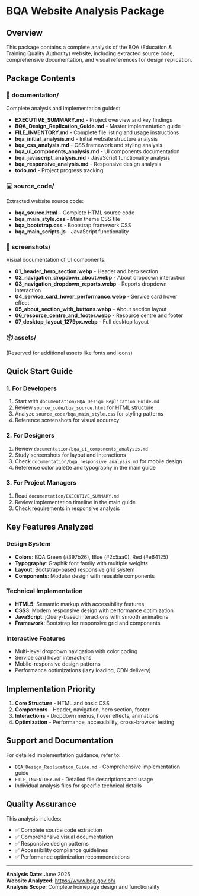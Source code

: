 # BQA Website Analysis Package

## Overview
This package contains a complete analysis of the BQA (Education & Training Quality Authority) website, including extracted source code, comprehensive documentation, and visual references for design replication.

## Package Contents

### 📁 documentation/
Complete analysis and implementation guides:
- **EXECUTIVE_SUMMARY.md** - Project overview and key findings
- **BQA_Design_Replication_Guide.md** - Master implementation guide
- **FILE_INVENTORY.md** - Complete file listing and usage instructions
- **bqa_initial_analysis.md** - Initial website structure analysis
- **bqa_css_analysis.md** - CSS framework and styling analysis
- **bqa_ui_components_analysis.md** - UI components documentation
- **bqa_javascript_analysis.md** - JavaScript functionality analysis
- **bqa_responsive_analysis.md** - Responsive design analysis
- **todo.md** - Project progress tracking

### 💻 source_code/
Extracted website source code:
- **bqa_source.html** - Complete HTML source code
- **bqa_main_style.css** - Main theme CSS file
- **bqa_bootstrap.css** - Bootstrap framework CSS
- **bqa_main_scripts.js** - JavaScript functionality

### 📸 screenshots/
Visual documentation of UI components:
- **01_header_hero_section.webp** - Header and hero section
- **02_navigation_dropdown_about.webp** - About dropdown interaction
- **03_navigation_dropdown_reports.webp** - Reports dropdown interaction
- **04_service_card_hover_performance.webp** - Service card hover effect
- **05_about_section_with_buttons.webp** - About section layout
- **06_resource_centre_and_footer.webp** - Resource centre and footer
- **07_desktop_layout_1279px.webp** - Full desktop layout

### 📦 assets/
(Reserved for additional assets like fonts and icons)

## Quick Start Guide

### 1. For Developers
1. Start with `documentation/BQA_Design_Replication_Guide.md`
2. Review `source_code/bqa_source.html` for HTML structure
3. Analyze `source_code/bqa_main_style.css` for styling patterns
4. Reference screenshots for visual accuracy

### 2. For Designers
1. Review `documentation/bqa_ui_components_analysis.md`
2. Study screenshots for layout and interactions
3. Check `documentation/bqa_responsive_analysis.md` for mobile design
4. Reference color palette and typography in the main guide

### 3. For Project Managers
1. Read `documentation/EXECUTIVE_SUMMARY.md`
2. Review implementation timeline in the main guide
3. Check requirements in responsive analysis

## Key Features Analyzed

### Design System
- **Colors**: BQA Green (#397b26), Blue (#2c5aa0), Red (#e64125)
- **Typography**: Graphik font family with multiple weights
- **Layout**: Bootstrap-based responsive grid system
- **Components**: Modular design with reusable components

### Technical Implementation
- **HTML5**: Semantic markup with accessibility features
- **CSS3**: Modern responsive design with performance optimization
- **JavaScript**: jQuery-based interactions with smooth animations
- **Framework**: Bootstrap for responsive grid and components

### Interactive Features
- Multi-level dropdown navigation with color coding
- Service card hover interactions
- Mobile-responsive design patterns
- Performance optimizations (lazy loading, CDN delivery)

## Implementation Priority

1. **Core Structure** - HTML and basic CSS
2. **Components** - Header, navigation, hero section, footer
3. **Interactions** - Dropdown menus, hover effects, animations
4. **Optimization** - Performance, accessibility, cross-browser testing

## Support and Documentation

For detailed implementation guidance, refer to:
- `BQA_Design_Replication_Guide.md` - Comprehensive implementation guide
- `FILE_INVENTORY.md` - Detailed file descriptions and usage
- Individual analysis files for specific technical details

## Quality Assurance

This analysis includes:
- ✅ Complete source code extraction
- ✅ Comprehensive visual documentation
- ✅ Responsive design patterns
- ✅ Accessibility compliance guidelines
- ✅ Performance optimization recommendations

---

**Analysis Date**: June 2025  
**Website Analyzed**: https://www.bqa.gov.bh/  
**Analysis Scope**: Complete homepage design and functionality


